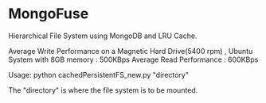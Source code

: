 # MongoFuse
Hierarchical File System using MongoDB and LRU Cache. 

Average Write Performance on a Magnetic Hard Drive(5400 rpm) , Ubuntu System with 8GB memory : 500KBps
Average Read Performance : 600KBps

Usage: python cachedPersistentFS_new.py "directory"

The "directory" is where the file system is to be mounted.
 
